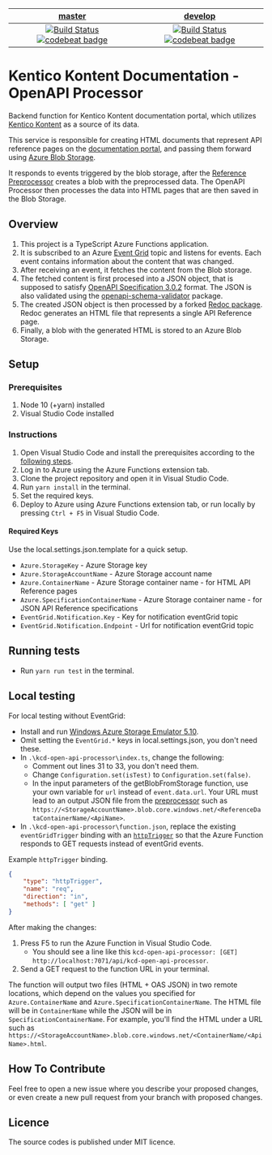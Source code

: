 | [master](https://github.com/KenticoDocs/kontent-docs-open-api-processor/tree/master) | [develop](https://github.com/KenticoDocs/kontent-docs-open-api-processor/tree/develop) |
|:---:|:---:|
| [![Build Status](https://travis-ci.com/KenticoDocs/kontent-docs-open-api-processor.svg?branch=master)](https://travis-ci.com/KenticoDocs/kontent-docs-open-api-processor/branches) [![codebeat badge](https://codebeat.co/badges/920ab1a9-ce15-41bd-aa7b-3ec575e9fd7b)](https://codebeat.co/projects/github-com-kenticodocs-kontent-docs-open-api-processor-master) | [![Build Status](https://travis-ci.com/KenticoDocs/kontent-docs-open-api-processor.svg?branch=develop)](https://travis-ci.com/KenticoDocs/kontent-docs-open-api-processor/branches) [![codebeat badge](https://codebeat.co/badges/9ac54137-9469-497d-a8dd-3a7ecea2c201)](https://codebeat.co/projects/github-com-kenticodocs-kontent-docs-open-api-processor-develop) |

# Kentico Kontent Documentation - OpenAPI Processor

Backend function for Kentico Kontent documentation portal, which utilizes [Kentico Kontent](https://kontent.ai/) as a source of its data.

This service is responsible for creating HTML documents that represent API reference pages on the [documentation portal](https://docs.kontent.ai/), and passing them forward using [Azure Blob Storage](https://azure.microsoft.com/en-us/services/storage/blobs/).

It responds to events triggered by the blob storage, after the [Reference Preprocessor](https://github.com/KenticoDocs/kontent-docs-reference-preprocessor) creates a blob with the preprocessed data. The OpenAPI Processor then processes the data into HTML pages that are then saved in the Blob Storage.

## Overview

1. This project is a TypeScript Azure Functions application.
2. It is subscribed to an Azure [Event Grid](https://azure.microsoft.com/en-us/services/event-grid/) topic and listens for events. Each event contains information about the content that was changed.
3. After receiving an event, it fetches the content from the Blob storage.
4. The fetched content is first procesed into a JSON object, that is supposed to satisfy [OpenAPI Specification 3.0.2](https://github.com/OAI/OpenAPI-Specification) format. The JSON is also validated using the [openapi-schema-validator](https://www.npmjs.com/package/openapi-schema-validator) package.
5. The created JSON object is then processed by a forked [Redoc package](https://www.npmjs.com/package/kentico-kontent-docs-redoc). Redoc generates an HTML file that represents a single API Reference page.
6. Finally, a blob with the generated HTML is stored to an Azure Blob Storage.

## Setup

### Prerequisites

1. Node 10 (+yarn) installed
2. Visual Studio Code installed

### Instructions

1. Open Visual Studio Code and install the prerequisites according to the [following steps](https://code.visualstudio.com/tutorials/functions-extension/getting-started).
2. Log in to Azure using the Azure Functions extension tab.
3. Clone the project repository and open it in Visual Studio Code.
4. Run `yarn install` in the terminal.
5. Set the required keys.
6. Deploy to Azure using Azure Functions extension tab, or run locally by pressing `Ctrl + F5` in Visual Studio Code.

#### Required Keys

Use the local.settings.json.template for a quick setup.

* `Azure.StorageKey` - Azure Storage key
* `Azure.StorageAccountName` - Azure Storage account name
* `Azure.ContainerName` - Azure Storage container name - for HTML API Reference pages
* `Azure.SpecificationContainerName` - Azure Storage container name - for JSON API Reference specifications
* `EventGrid.Notification.Key` - Key for notification eventGrid topic
* `EventGrid.Notification.Endpoint` - Url for notification eventGrid topic

## Running tests

* Run `yarn run test` in the terminal.

## Local testing

For local testing without EventGrid:

* Install and run [Windows Azure Storage Emulator 5.10](https://docs.microsoft.com/en-us/azure/storage/common/storage-use-emulator#get-the-storage-emulator).
* Omit setting the `EventGrid.*` keys in local.settings.json, you don't need these.
* In `.\kcd-open-api-processor\index.ts`, change the following:
  * Comment out lines 31 to 33, you don't need them.
  * Change `Configuration.set(isTest)` to `Configuration.set(false)`.
  * In the input parameters of the getBlobFromStorage function, use your own variable for `url` instead of `event.data.url`. Your URL must lead to an output JSON file from the [preprocessor](https://github.com/KenticoDocs/kontent-docs-reference-preprocessor) such as `https://<StorageAccountName>.blob.core.windows.net/<ReferenceDataContainerName/<ApiName>`.
* In `.\kcd-open-api-processor\function.json`, replace the existing `eventGridTrigger` binding with an [`httpTrigger`](https://docs.microsoft.com/en-us/azure/azure-functions/functions-bindings-http-webhook-trigger?tabs=csharp#customize-the-http-endpoint) so that the Azure Function responds to GET requests instead of eventGrid events.

Example `httpTrigger` binding.

```json
{
    "type": "httpTrigger",
    "name": "req",
    "direction": "in",
    "methods": [ "get" ]
}
```

After making the changes:

1. Press F5 to run the Azure Function in Visual Studio Code.
   * You should see a line like this `kcd-open-api-processor: [GET] http://localhost:7071/api/kcd-open-api-processor`.
2. Send a GET request to the function URL in your terminal.

The function will output two files (HTML + OAS JSON) in two remote locations, which depend on the values you specified for `Azure.ContainerName` and `Azure.SpecificationContainerName`. The HTML file will be in `ContainerName` while the JSON will be in `SpecificationContainerName`. For example, you'll find the HTML under a URL such as `https://<StorageAccountName>.blob.core.windows.net/<ContainerName/<ApiName>.html`.

## How To Contribute

Feel free to open a new issue where you describe your proposed changes, or even create a new pull request from your branch with proposed changes.

## Licence

The source codes is published under MIT licence.
